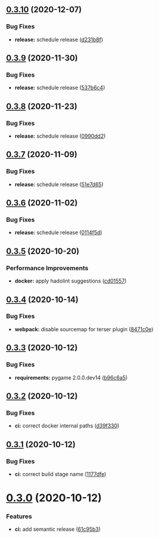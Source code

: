 ## [0.3.10](https://github.com/flipdot/drinks-touch/compare/0.3.9...0.3.10) (2020-12-07)


### Bug Fixes

* **release:** schedule release ([d231b8f](https://github.com/flipdot/drinks-touch/commit/d231b8fb62414f44fd6bf40beedead97adc95c3f))

## [0.3.9](https://github.com/flipdot/drinks-touch/compare/0.3.8...0.3.9) (2020-11-30)


### Bug Fixes

* **release:** schedule release ([537b6c4](https://github.com/flipdot/drinks-touch/commit/537b6c4026b9544957c42ce7355ad09aa3735c50))

## [0.3.8](https://github.com/flipdot/drinks-touch/compare/0.3.7...0.3.8) (2020-11-23)


### Bug Fixes

* **release:** schedule release ([0990dd2](https://github.com/flipdot/drinks-touch/commit/0990dd267e1f55153c49e520d2e2f163d8c87590))

## [0.3.7](https://github.com/flipdot/drinks-touch/compare/0.3.6...0.3.7) (2020-11-09)


### Bug Fixes

* **release:** schedule release ([51e7d65](https://github.com/flipdot/drinks-touch/commit/51e7d65a1b94aae1dadaf1cdabd922e92edeba81))

## [0.3.6](https://github.com/flipdot/drinks-touch/compare/0.3.5...0.3.6) (2020-11-02)


### Bug Fixes

* **release:** schedule release ([0114f5d](https://github.com/flipdot/drinks-touch/commit/0114f5df0c013f5207dc011ba88138c31fe843d2))

## [0.3.5](https://github.com/flipdot/drinks-touch/compare/0.3.4...0.3.5) (2020-10-20)


### Performance Improvements

* **docker:** apply hadolint suggestions ([cd01557](https://github.com/flipdot/drinks-touch/commit/cd0155727ce88e095bc3c9254b571d5d14843653))

## [0.3.4](https://github.com/flipdot/drinks-touch/compare/0.3.3...0.3.4) (2020-10-14)


### Bug Fixes

* **webpack:** disable sourcemap for terser plugin ([8471c0e](https://github.com/flipdot/drinks-touch/commit/8471c0ea44cf5dbdb21ba02872c810df0f3dbaa9))

## [0.3.3](https://github.com/flipdot/drinks-touch/compare/0.3.2...0.3.3) (2020-10-12)


### Bug Fixes

* **requirements:** pygame 2.0.0.dev14 ([b96c6a5](https://github.com/flipdot/drinks-touch/commit/b96c6a525593ee58cf8aff48cffe80387596ef2e))

## [0.3.2](https://github.com/flipdot/drinks-touch/compare/0.3.1...0.3.2) (2020-10-12)


### Bug Fixes

* **ci:** correct docker internal paths ([d39f330](https://github.com/flipdot/drinks-touch/commit/d39f330f821219a6853902dd84441a0e5d10ba2d))

## [0.3.1](https://github.com/flipdot/drinks-touch/compare/0.3.0...0.3.1) (2020-10-12)


### Bug Fixes

* **ci:** correct build stage name ([1177dfe](https://github.com/flipdot/drinks-touch/commit/1177dfe47d870813fbe407bdfc529a524288f798))

# [0.3.0](https://github.com/flipdot/drinks-touch/compare/0.2.0...0.3.0) (2020-10-12)


### Features

* **ci:** add semantic release ([61c95b3](https://github.com/flipdot/drinks-touch/commit/61c95b3b8cf73dfca660b1da745f8b75156df0cf))
